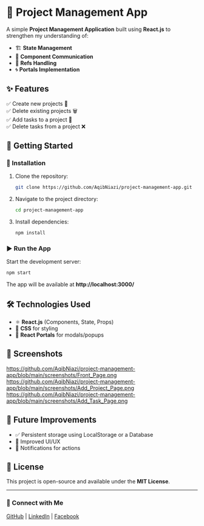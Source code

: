 # 📌 Project Management App

A simple **Project Management Application** built using **React.js** to strengthen my understanding of:
- 🏗️ **State Management**
- 🔄 **Component Communication**
- 🎯 **Refs Handling**
- 🌀 **Portals Implementation**

## ✨ Features
✅ Create new projects 📁  
✅ Delete existing projects 🗑️  
✅ Add tasks to a project 📌  
✅ Delete tasks from a project ❌  

## 🚀 Getting Started

### 🔧 Installation
1. Clone the repository:
   ```bash
   git clone https://github.com/AqibNiazi/project-management-app.git
   ```
2. Navigate to the project directory:
   ```bash
   cd project-management-app
   ```
3. Install dependencies:
   ```bash
   npm install
   ```

### ▶️ Run the App
Start the development server:
```bash
npm start
```

The app will be available at **http://localhost:3000/**

## 🛠️ Technologies Used
- ⚛️ **React.js** (Components, State, Props)
- 🎨 **CSS** for styling
- 📂 **React Portals** for modals/popups

## 📸 Screenshots
https://github.com/AqibNiazi/project-management-app/blob/main/screenshots/Front_Page.png
https://github.com/AqibNiazi/project-management-app/blob/main/screenshots/Add_Project_Page.png
https://github.com/AqibNiazi/project-management-app/blob/main/screenshots/Add_Task_Page.png


## 📌 Future Improvements
- ✅ Persistent storage using LocalStorage or a Database
- 🎨 Improved UI/UX
- 🔔 Notifications for actions

## 📜 License
This project is open-source and available under the **MIT License**.

---

### 🔗 Connect with Me
[GitHub](https://github.com/AqibNiazi) | [LinkedIn](https://www.linkedin.com/in/maqibjaved/) | [Facebook](https://www.facebook.com/muhammadaqib.javed.71)

